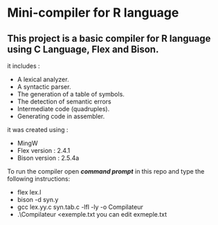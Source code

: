 # Mini-compiler for R language

## This project is a basic compiler for R language using C Language, Flex and Bison.
it includes :
* A lexical analyzer.
* A syntactic parser.
* The generation of a table of symbols.
* The detection of semantic errors
* Intermediate code (quadruples).
* Generating code in assembler.
	
it was created using :
* MingW
* Flex version : 2.4.1 
* Bison version : 2.5.4a

To run the compiler open ***command prompt*** in this repo and type the following instructions:
* flex lex.l
* bison -d syn.y
* gcc lex.yy.c syn.tab.c -lfl -ly -o Compilateur
* .\Compilateur <exemple.txt
you can edit exmeple.txt 
